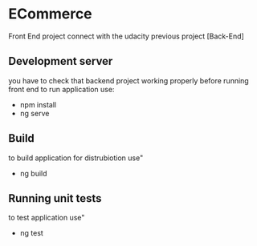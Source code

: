 # ECommerce
Front End project connect with the udacity previous project [Back-End]

## Development server
you have to check that backend project working properly before running front end
to run application use:
- npm install
- ng serve


## Build
to build application for distrubiotion use"
- ng build

## Running unit tests
to test application use"
- ng test

